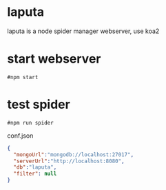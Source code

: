 # laputa
laputa is a node spider manager webserver, use koa2

# start webserver
    #npm start
# test spider
    #npm run spider

conf.json
```json
{
  "mongoUrl":"mongodb://localhost:27017",
  "serverUrl":"http://localhost:8080",
  "db":"laputa",
  "filter": null
}

```

